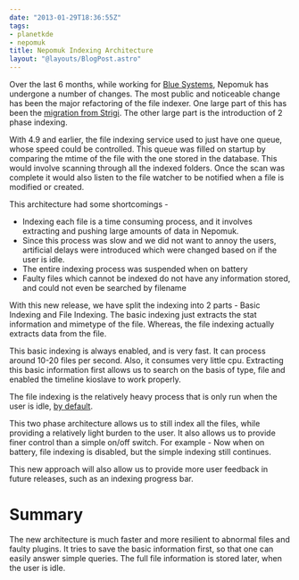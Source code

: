```yaml
---
date: "2013-01-29T18:36:55Z"
tags:
- planetkde
- nepomuk
title: Nepomuk Indexing Architecture
layout: "@layouts/BlogPost.astro"
---
```


Over the last 6 months, while working for [Blue Systems][], Nepomuk has
undergone a number of changes. The most public and noticeable change has
been the major refactoring of the file indexer. One large part of this
has been the [migration from Strigi][]. The other large part is the
introduction of 2 phase indexing.

With 4.9 and earlier, the file indexing service used to just have one
queue, whose speed could be controlled. This queue was filled on startup
by comparing the mtime of the file with the one stored in the database.
This would involve scanning through all the indexed folders. Once the
scan was complete it would also listen to the file watcher to be
notified when a file is modified or created.

This architecture had some shortcomings -

-   Indexing each file is a time consuming process, and it involves
    extracting and pushing large amounts of data in Nepomuk.
-   Since this process was slow and we did not want to annoy the users,
    artificial delays were introduced which were changed based on if the
    user is idle.
-   The entire indexing process was suspended when on battery
-   Faulty files which cannot be indexed do not have any information
    stored, and could not even be searched by filename

With this new release, we have split the indexing into 2 parts - Basic
Indexing and File Indexing. The basic indexing just extracts the stat
information and mimetype of the file. Whereas, the file indexing
actually extracts data from the file.

This basic indexing is always enabled, and is very fast. It can process
around 10-20 files per second. Also, it consumes very little cpu.
Extracting this basic information first allows us to search on the basis
of type, file and enabled the timeline kioslave to work properly.

The file indexing is the relatively heavy process that is only run when
the user is idle, [by default][].

This two phase architecture allows us to still index all the files,
while providing a relatively light burden to the user. It also allows us
to provide finer control than a simple on/off switch. For example - Now
when on battery, file indexing is disabled, but the simple indexing
still continues.

This new approach will also allow us to provide more user feedback in
future releases, such as an indexing progress bar.

Summary
=======

The new architecture is much faster and more resilient to abnormal files
and faulty plugins. It tries to save the basic information first, so
that one can easily answer simple queries. The full file information is
stored later, when the user is idle.

  [Blue Systems]: http://www.blue-systems.com/
  [migration from Strigi]: http://vhanda.in/blog/2012/11/nepomuk-without-strigi/
  [by default]: http://userbase.kde.org/Nepomuk/FileIndexer#Changing_the_default_behavior
